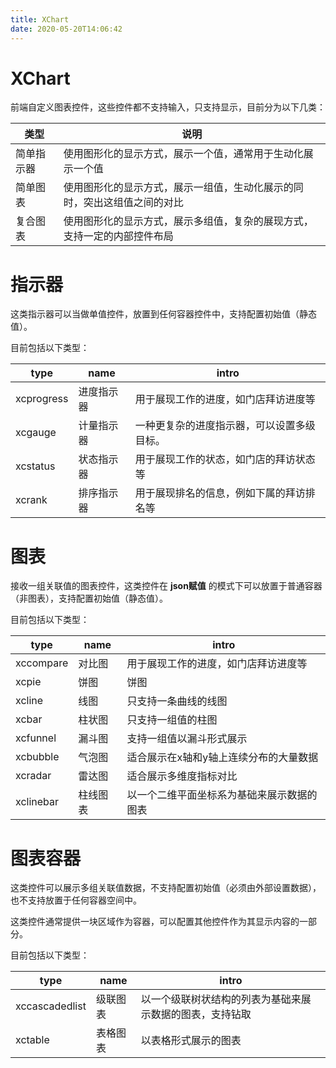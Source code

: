 ```yaml
---
title: XChart
date: 2020-05-20T14:06:42
---
```


# XChart

前端自定义图表控件，这些控件都不支持输入，只支持显示，目前分为以下几类：

|类型|说明|
|---|---|
|简单指示器|使用图形化的显示方式，展示一个值，通常用于生动化展示一个值|
|简单图表|使用图形化的显示方式，展示一组值，生动化展示的同时，突出这组值之间的对比|
|复合图表|使用图形化的显示方式，展示多组值，复杂的展现方式，支持一定的内部控件布局|

# 指示器

这类指示器可以当做单值控件，放置到任何容器控件中，支持配置初始值（静态值）。

目前包括以下类型：

|type|name|intro|
|---|---|---|
|xcprogress|进度指示器|用于展现工作的进度，如门店拜访进度等|
|xcgauge|计量指示器|一种更复杂的进度指示器，可以设置多级目标。|
|xcstatus|状态指示器|用于展现工作的状态，如门店的拜访状态等|
|xcrank|排序指示器|用于展现排名的信息，例如下属的拜访排名等|

# 图表

接收一组关联值的图表控件，这类控件在 **json赋值** 的模式下可以放置于普通容器（非图表），支持配置初始值（静态值）。

目前包括以下类型：

|type|name|intro|
|---|---|---|
|xccompare|对比图|用于展现工作的进度，如门店拜访进度等|
|xcpie|饼图|饼图|
|xcline|线图|只支持一条曲线的线图|
|xcbar|柱状图|只支持一组值的柱图|
|xcfunnel|漏斗图|支持一组值以漏斗形式展示|
|xcbubble|气泡图|适合展示在x轴和y轴上连续分布的大量数据|
|xcradar|雷达图|适合展示多维度指标对比|
|xclinebar|柱线图表|以一个二维平面坐标系为基础来展示数据的图表|

# 图表容器

这类控件可以展示多组关联值数据，不支持配置初始值（必须由外部设置数据），也不支持放置于任何容器空间中。

这类控件通常提供一块区域作为容器，可以配置其他控件作为其显示内容的一部分。

目前包括以下类型：

|type|name|intro|
|---|---|---|
|xccascadedlist|级联图表|以一个级联树状结构的列表为基础来展示数据的图表，支持钻取|
|xctable|表格图表|以表格形式展示的图表|